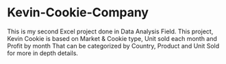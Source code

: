 # Kevin-Cookie-Company
This is my second Excel project done in Data Analysis Field. This project, Kevin Cookie is based on Market &amp; Cookie type,  Unit sold each month and Profit by month That can be categorized by Country,  Product and Unit Sold for more in depth details.
